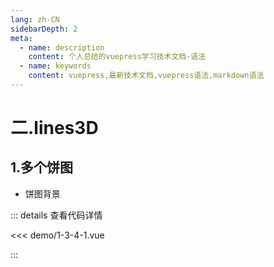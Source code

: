 ```yaml
---
lang: zh-CN
sidebarDepth: 2
meta:
  - name: description
    content: 个人总结的vuepress学习技术文档-语法
  - name: keywords
    content: vuepress,最新技术文档,vuepress语法,markdown语法
---
```


# 二.lines3D

## 1.多个饼图

- 饼图背景

  <Container url="https://zhoubichuan.com/resume/?type=echarts&name=1-3-4-1.vue" />

::: details 查看代码详情

<<< demo/1-3-4-1.vue

:::
